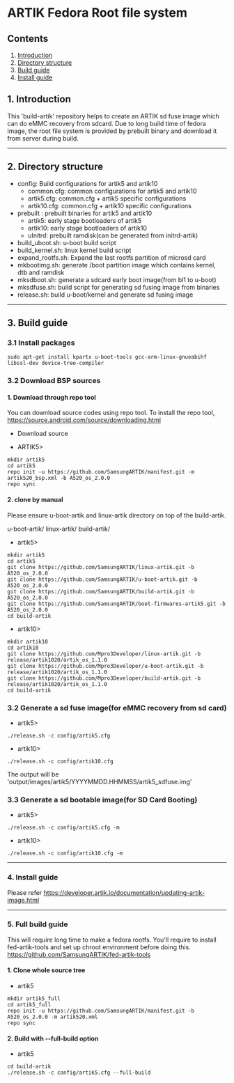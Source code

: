 # ARTIK Fedora Root file system
## Contents
1. [Introduction](#1-introduction)
2. [Directory structure](#2-directory-structure)
3. [Build guide](#3-build-guide)
4. [Install guide](#4-install-guide)

## 1. Introduction
This 'build-artik' repository helps to create an ARTIK sd fuse image which can
do eMMC recovery from sdcard. Due to long build time of fedora image, the root
file system is provided by prebuilt binary and download it from server during
build.

---
## 2. Directory structure
+ config: Build configurations for artik5 and artik10
	+ common.cfg: common configurations for artik5 and artik10
	+ artik5.cfg: common.cfg + artik5 specific configurations
	+ artik10.cfg: common.cfg + artik10 specific configurations
+ prebuilt : prebuilt binaries for artik5 and artik10
	+ artik5: early stage bootloaders of artik5
	+ artik10: early stage bootloaders of artik10
	+ uInitrd: prebuilt ramdisk(can be generated from initrd-artik)
+ build_uboot.sh: u-boot build script
+ build_kernel.sh: linux kernel build script
+ expand_rootfs.sh: Expand the last rootfs partition of microsd card
+ mkbootimg.sh: generate /boot partition image which contains kernel, dtb and ramdisk
+ mksdboot.sh: generate a sdcard early boot image(from bl1 to u-boot)
+ mksdfuse.sh: build script for generating sd fusing image from binaries
+ release.sh: build u-boot/kernel and generate sd fusing image

---
## 3. Build guide
### 3.1 Install packages
```
sudo apt-get install kpartx u-boot-tools gcc-arm-linux-gnueabihf libssl-dev device-tree-compiler
```

### 3.2 Download BSP sources
#### 1. Download through repo tool
You can download source codes using repo tool. To install the repo tool,
    https://source.android.com/source/downloading.html
* Download source
+ ARTIK5>
```
mkdir artik5
cd artik5
repo init -u https://github.com/SamsungARTIK/manifest.git -m artik520_bsp.xml -b A520_os_2.0.0
repo sync
```

#### 2. clone by manual

Please ensure u-boot-artik and linux-artik directory on top of the build-artik.

u-boot-artik/
linux-artik/
build-artik/

+ artik5>
```
mkdir artik5
cd artik5
git clone https://github.com/SamsungARTIK/linux-artik.git -b A520_os_2.0.0
git clone https://github.com/SamsungARTIK/u-boot-artik.git -b A520_os_2.0.0
git clone https://github.com/SamsungARTIK/build-artik.git -b A520_os_2.0.0
git clone https://github.com/SamsungARTIK/boot-firmwares-artik5.git -b A520_os_2.0.0
cd build-artik
```
+ artik10>
```
mkdir artik10
cd artik10
git clone https://github.com/Mpro3Developer/linux-artik.git -b release/artik1020/artik_os_1.1.0
git clone https://github.com/Mpro3Developer/u-boot-artik.git -b release/artik1020/artik_os_1.1.0
git clone https://github.com/Mpro3Developer/build-artik.git -b release/artik1020/artik_os_1.1.0
cd build-artik
```

### 3.2 Generate a sd fuse image(for eMMC recovery from sd card)
+ artik5>
```
./release.sh -c config/artik5.cfg
```
+ artik10>
```
./release.sh -c config/artik10.cfg
```

The output will be 'output/images/artik5/YYYYMMDD.HHMMSS/artik5_sdfuse.img'

### 3.3 Generate a sd bootable image(for SD Card Booting)
+ artik5>
```
./release.sh -c config/artik5.cfg -m
```
+ artik10>
```
./release.sh -c config/artik10.cfg -m
```

---
### 4. Install guide
Please refer https://developer.artik.io/documentation/updating-artik-image.html

---
### 5. Full build guide
This will require long time to make a fedora rootfs. You'll require to install
fed-artik-tools and set up chroot environment before doing this.
https://github.com/SamsungARTIK/fed-artik-tools

#### 1. Clone whole source tree
+ artik5
```
mkdir artik5_full
cd artik5_full
repo init -u https://github.com/SamsungARTIK/manifest.git -b A520_os_2.0.0 -m artik520.xml
repo sync
```

#### 2. Build with --full-build option
+ artik5
```
cd build-artik
./release.sh -c config/artik5.cfg --full-build
```
